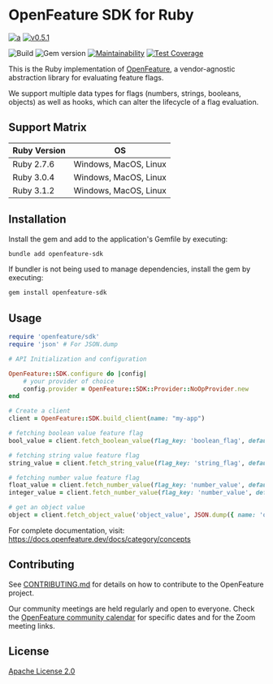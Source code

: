 # OpenFeature SDK for Ruby

[![a](https://img.shields.io/badge/slack-%40cncf%2Fopenfeature-brightgreen?style=flat&logo=slack)](https://cloud-native.slack.com/archives/C0344AANLA1)
[![v0.5.1](https://img.shields.io/static/v1?label=Specification&message=v0.5.1&color=yellow)](https://github.com/open-feature/spec/tree/v0.5.1)

![Build](https://github.com/open-feature/openfeature-ruby/actions/workflows/release-please.yml/badge.svg?branch=main)
![Gem version](https://img.shields.io/gem/v/openfeature-sdk)
[![Maintainability](https://api.codeclimate.com/v1/badges/6b20b54df9643b8e4090/maintainability)](https://codeclimate.com/github/open-feature/ruby-sdk/maintainability)
[![Test Coverage](https://api.codeclimate.com/v1/badges/6b20b54df9643b8e4090/test_coverage)](https://codeclimate.com/github/open-feature/ruby-sdk/test_coverage)

This is the Ruby implementation of [OpenFeature](https://openfeature.dev), a vendor-agnostic abstraction library for evaluating feature flags.

We support multiple data types for flags (numbers, strings, booleans, objects) as well as hooks, which can alter the lifecycle of a flag evaluation.

## Support Matrix

| Ruby Version | OS                          |
| -----------  | -----------                 |
| Ruby 2.7.6   | Windows, MacOS, Linux       |
| Ruby 3.0.4   | Windows, MacOS, Linux       |
| Ruby 3.1.2   | Windows, MacOS, Linux       |


## Installation

Install the gem and add to the application's Gemfile by executing:

```sh
bundle add openfeature-sdk
```

If bundler is not being used to manage dependencies, install the gem by executing:

```sh
gem install openfeature-sdk
```

## Usage

```ruby
require 'openfeature/sdk'
require 'json' # For JSON.dump

# API Initialization and configuration

OpenFeature::SDK.configure do |config|
    # your provider of choice
    config.provider = OpenFeature::SDK::Provider::NoOpProvider.new
end

# Create a client
client = OpenFeature::SDK.build_client(name: "my-app")

# fetching boolean value feature flag
bool_value = client.fetch_boolean_value(flag_key: 'boolean_flag', default_value: false);

# fetching string value feature flag
string_value = client.fetch_string_value(flag_key: 'string_flag', default_value: false);

# fetching number value feature flag
float_value = client.fetch_number_value(flag_key: 'number_value', default_value: 1.0);
integer_value = client.fetch_number_value(flag_key: 'number_value', default_value: 1);

# get an object value
object = client.fetch_object_value('object_value', JSON.dump({ name: 'object'}));
```

For complete documentation, visit: https://docs.openfeature.dev/docs/category/concepts

## Contributing

See [CONTRIBUTING.md](CONTRIBUTING.md) for details on how to contribute to the OpenFeature project.

Our community meetings are held regularly and open to everyone. Check the [OpenFeature community calendar](https://calendar.google.com/calendar/u/0?cid=MHVhN2kxaGl2NWRoMThiMjd0b2FoNjM2NDRAZ3JvdXAuY2FsZW5kYXIuZ29vZ2xlLmNvbQ) for specific dates and for the Zoom meeting links.


## License

[Apache License 2.0](LICENSE)
